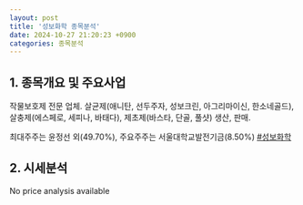 ```yaml
---
layout: post
title: '성보화학 종목분석'
date: 2024-10-27 21:20:23 +0900
categories: 종목분석
---
```


## 1. 종목개요 및 주요사업

작물보호제 전문 업체. 살균제(애니탄, 선두주자, 성보크린, 아그리마이신, 한소네골드), 살충제(에스페로, 세피나, 바태다), 제초제(바스타, 단골, 풀샷) 생산, 판매.
 
최대주주는 윤정선 외(49.70%), 주요주주는 서울대학교발전기금(8.50%)
[#성보화학](#)

## 2. 시세분석

No price analysis available
